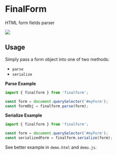 # FinalForm

HTML form fields parser

<img src="https://img.shields.io/badge/license-MIT-blue.svg">

## Usage

Simply pass a form object into one of two methods:

- `parse`
- `serialize`

**Parse Example**

``` javascript
import { finalform } from 'finalform';

const form = document.querySelector('#myForm');
const formObj = finalform.parse(form);
```

**Serialize Example**

``` javascript
import { finalform } from 'finalform';

const form = document.querySelector('#myForm');
const serializedForm = finalform.serialize(form);
```

See better example in `demo.html` and `demo.js`.